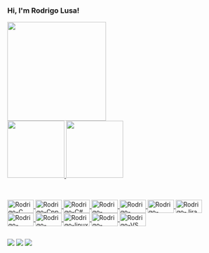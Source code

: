 ### Hi, I'm Rodrigo Lusa!
 
 <div>
  <a href="https://github.com/rodrigolusa">
  <img height="225" src="https://github-readme-streak-stats.herokuapp.com?user=rodrigolusa&theme=blue-green"/><br>
  <img height="130" src="https://github-readme-stats.vercel.app/api?username=rodrigolusa&show_icons=true&theme=blue-green&include_all_commits=true&count_private=true"/>
  <img height="130" src="https://github-readme-stats.vercel.app/api/top-langs/?username=rodrigolusa&layout=compact&langs_count=7&theme=blue-green"/>
</div>

 ##
<div style="display: inline"><br>
 <img align="center" alt="Rodrigo-C" height="30" width="60" src="https://cdn.jsdelivr.net/gh/devicons/devicon/icons/c/c-plain.svg">
 <img align="center" alt="Rodrigo-Cpp" height="30" width="60" src="https://cdn.jsdelivr.net/gh/devicons/devicon/icons/cplusplus/cplusplus-plain.svg">
 <img align="center" alt="Rodrigo-C#" height="30" width="60" src="https://cdn.jsdelivr.net/gh/devicons/devicon/icons/csharp/csharp-plain.svg">
 <img align="center" alt="Rodrigo-Python" height="30" width="60" src="https://cdn.jsdelivr.net/gh/devicons/devicon/icons/python/python-plain.svg">

 <img align="center" alt="Rodrigo-SQLServer" height="30" width="60" src="https://cdn.jsdelivr.net/gh/devicons/devicon/icons/microsoftsqlserver/microsoftsqlserver-plain-wordmark.svg">
 <img align="center" alt="Rodrigo-DotNet" height="30" width="60" src="https://cdn.jsdelivr.net/gh/devicons/devicon/icons/dot-net/dot-net-plain-wordmark.svg">
 <img align="center" alt="Rodrigo-Jira" height="30" width="60" src="https://cdn.jsdelivr.net/gh/devicons/devicon/icons/jira/jira-original-wordmark.svg">

 <img align="center" alt="Rodrigo-Windows" height="30" width="60" src="https://cdn.jsdelivr.net/gh/devicons/devicon/icons/windows8/windows8-original.svg">
 <img align="center" alt="Rodrigo-Ubuntu" height="30" width="60" src="https://cdn.jsdelivr.net/gh/devicons/devicon/icons/ubuntu/ubuntu-plain.svg">
 <img align="center" alt="Rodrigo-linux" height="30" width="60" src="https://cdn.jsdelivr.net/gh/devicons/devicon/icons/linux/linux-original.svg">

 <img align="center" alt="Rodrigo-VSCode" height="30" width="60" src="https://cdn.jsdelivr.net/gh/devicons/devicon/icons/vscode/vscode-original.svg">
 <img align="center" alt="Rodrigo-VS" height="30" width="60" src="https://cdn.jsdelivr.net/gh/devicons/devicon/icons/visualstudio/visualstudio-plain.svg">
 </div>
 
 ##
 
<div> 
  <a href="https://www.instagram.com/rodrigorlusa" target="_blank"><img src="https://img.shields.io/badge/-Instagram-%23E4405F?style=for-the-badge&logo=instagram&logoColor=white" target="_blank"></a>
  <a href="https://www.linkedin.com/in/rodrigolusa/" target="_blank"><img src="https://img.shields.io/badge/-LinkedIn-%230077B5?style=for-the-badge&logo=linkedin&logoColor=white" target="_blank"></a> 
 <a href="https://www.facebook.com/rodrigo.lusa.1/" target="_blank"><img src="https://img.shields.io/badge/Facebook-1877F2?style=for-the-badge&logo=facebook&logoColor=white" target="_blank"></a> 
</div>
